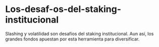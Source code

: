 # Los-desaf-os-del-staking-institucional
Slashing y volatilidad son desafíos del staking institucional. Aun así, los grandes fondos apuestan por esta herramienta para diversificar.
